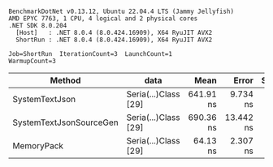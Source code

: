 ```

BenchmarkDotNet v0.13.12, Ubuntu 22.04.4 LTS (Jammy Jellyfish)
AMD EPYC 7763, 1 CPU, 4 logical and 2 physical cores
.NET SDK 8.0.204
  [Host]   : .NET 8.0.4 (8.0.424.16909), X64 RyuJIT AVX2
  ShortRun : .NET 8.0.4 (8.0.424.16909), X64 RyuJIT AVX2

Job=ShortRun  IterationCount=3  LaunchCount=1  
WarmupCount=3  

```
| Method                  | data                 | Mean      | Error     | StdDev   | Min       | Max       | Gen0   | Allocated |
|------------------------ |--------------------- |----------:|----------:|---------:|----------:|----------:|-------:|----------:|
| SystemTextJson          | Seria(...)Class [29] | 641.91 ns |  9.734 ns | 0.534 ns | 641.36 ns | 642.42 ns | 0.0038 |     392 B |
| SystemTextJsonSourceGen | Seria(...)Class [29] | 690.36 ns | 13.442 ns | 0.737 ns | 689.56 ns | 691.01 ns | 0.0048 |     464 B |
| MemoryPack              | Seria(...)Class [29] |  64.13 ns |  2.307 ns | 0.126 ns |  63.99 ns |  64.24 ns | 0.0014 |     120 B |
